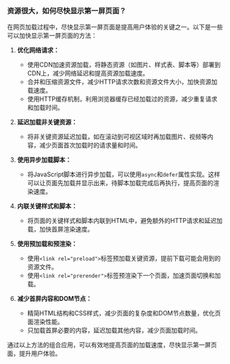### 资源很大，如何尽快显示第一屏页面？
在网页加载过程中，尽快显示第一屏页面是提高用户体验的关键之一。以下是一些可以加快显示第一屏页面的方法：

1. **优化网络请求：**
   - 使用CDN加速资源加载，将静态资源（如图片、样式表、脚本等）部署到CDN上，减少网络延迟和提高资源加载速度。
   - 合并和压缩资源文件，减少HTTP请求次数和资源文件大小，加快资源加载速度。
   - 使用HTTP缓存机制，利用浏览器缓存已经加载过的资源，减少重复请求和加载时间。
   
2. **延迟加载非关键资源：**
   - 将非关键资源延迟加载，如在滚动到可视区域时再加载图片、视频等内容，减少页面首次加载时的请求量和时间。
   
3. **使用异步加载脚本：**
   - 将JavaScript脚本进行异步加载，可以使用`async`和`defer`属性实现。这样可以让页面先加载并显示出来，待脚本加载完成后再执行，提高页面的渲染速度。
   
4. **内联关键样式和脚本：**
   - 将页面的关键样式和脚本内联到HTML中，避免额外的HTTP请求和延迟加载，加快首屏渲染速度。
   
5. **使用预加载和预渲染：**
   - 使用`<link rel="preload">`标签预加载关键资源，提前下载可能会用到的资源文件。
   - 使用`<link rel="prerender">`标签预渲染下一个页面，加速页面切换和加载。

6. **减少首屏内容和DOM节点：**
   - 精简HTML结构和CSS样式，减少页面的复杂度和DOM节点数量，优化页面渲染性能。
   - 只加载首屏必要的内容，延迟加载其他内容，减少页面加载时间。

通过以上方法的组合应用，可以有效地提高页面的加载速度，尽快显示第一屏页面，提升用户体验。